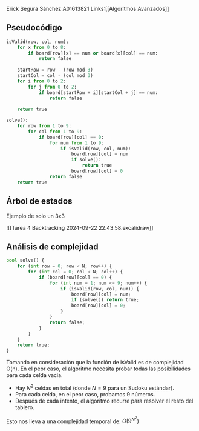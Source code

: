 Erick Segura Sánchez A01613821
Links:[[Algoritmos Avanzados]]
## Pseudocódigo

``` python
isValid(row, col, num):
    for x from 0 to 8:
        if board[row][x] == num or board[x][col] == num:
            return false
    
    startRow = row - (row mod 3)
    startCol = col - (col mod 3)
    for i from 0 to 2:
        for j from 0 to 2:
            if board[startRow + i][startCol + j] == num:
                return false
    
    return true

solve():
    for row from 1 to 9:
        for col from 1 to 9:
            if board[row][col] == 0:
                for num from 1 to 9:
                    if isValid(row, col, num):
                        board[row][col] = num
                        if solve():
                            return true
                        board[row][col] = 0
                return false
    return true
```

<div class="page-break" style="page-break-before: always;"></div>

## Árbol de estados
Ejemplo de solo un 3x3

![[Tarea 4 Backtracking 2024-09-22 22.43.58.excalidraw]]

<div class="page-break" style="page-break-before: always;"></div>

## Análisis de complejidad

``` python
bool solve() {
	for (int row = 0; row < N; row++) {
		for (int col = 0; col < N; col++) {
			if (board[row][col] == 0) {
				for (int num = 1; num <= 9; num++) {
					if (isValid(row, col, num)) {
						board[row][col] = num;
						if (solve()) return true;
						board[row][col] = 0;
					}
				}
				return false;
			}
		}
	}
	return true;
}
```

Tomando en consideración que la función de isValid es de complejidad O(n). En el peor caso, el algoritmo necesita probar todas las posibilidades para cada celda vacía.

- Hay $N^2$ celdas en total (donde $N = 9$ para un Sudoku estándar).
- Para cada celda, en el peor caso, probamos 9 números.
- Después de cada intento, el algoritmo recurre para resolver el resto del tablero.

Esto nos lleva a una complejidad temporal de:
$O(9^{N^2})$
